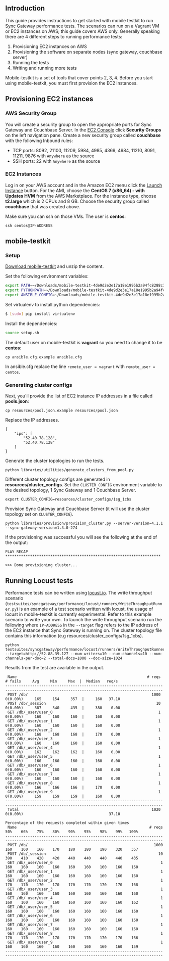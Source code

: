 ## Introduction

This guide provides instructions to get started with mobile testkit to run Sync Gateway performance tests. The scenarios can run on a Vagrant VM or EC2 instances on AWS; this guide covers AWS only. Generally speaking there are 4 different steps to running performance tests:

1. Provisioning EC2 instances on AWS
2. Provisioning the software on separate nodes (sync gateway, couchbase server)
3. Running the tests
4. Writing and running more tests

Mobile-testkit is a set of tools that cover points 2, 3, 4. Before you start using mobile-testkit, you must first provision the EC2 instances.

## Provisioning EC2 instances

### AWS Security Group

You will create a security group to open the appropriate ports for Sync Gateway and Couchbase Server. In the [EC2 Console](https://console.aws.amazon.com/ec2/v2/home) click **Security Groups** on the left navigation pane. Create a new security group called **couchbase** with the following Inbound rules:

- TCP ports: 8092, 21100, 11209, 5984, 4985, 4369, 4984, 11210, 8091, 11211, 9876 with `Anywhere` as the source
- SSH ports: 22 with `Anywhere` as the source 

### EC2 Instances

Log in on your AWS account and in the Amazon EC2 menu click the [Launch Instance](https://us-west-2.console.aws.amazon.com/ec2/v2/home?region=us-west-2#LaunchInstanceWizard:) button. For the AMI, choose the **CentOS 7 (x86_64) - with Updates HVM** from the AWS Marketplace. For the instance type, choose **t2.large** which is 2 CPUs and 8 GB. Choose the security group called **couchbase** that was created above.

Make sure you can ssh on those VMs. The user is **centos**:

```
ssh centos@IP-ADDRESS
```

## mobile-testkit

### Setup

[Download mobile-testkit](https://cl.ly/0v2K1W2u383X/mobile-testkit-4de9d2e3e17a18e1995b2a94fc8288c155429333.zip) and unzip the content.

Set the following environment variables:

```bash
export PATH=~/Downloads/mobile-testkit-4de9d2e3e17a18e1995b2a94fc8288c155429333:$PATH
export PYTHONPATH=~/Downloads/mobile-testkit-4de9d2e3e17a18e1995b2a94fc8288c155429333
export ANSIBLE_CONFIG=~/Downloads/mobile-testkit-4de9d2e3e17a18e1995b2a94fc8288c155429333
```

Set virtualenv to install python dependencies:

```bash
$ [sudo] pip install virtualenv
```

Install the dependencies:

```bash
source setup.sh
```

The default user on mobile-testkit is **vagrant** so you need to change it to be **centos**:

```
cp ansible.cfg.example ansible.cfg
```

In ansible.cfg replace the line `remote_user = vagrant` with `remote_user = centos`.

### Generating cluster configs

Next, you'll provide the list of EC2 instance IP addresses in a file called **pools.json**:

```
cp resources/pool.json.example resources/pool.json
```

Replace the IP addresses.

```
{
    "ips": [
        "52.40.78.128",
        "52.40.78.128"
    ]
}
```

Generate the cluster topologies to run the tests.

```
python libraries/utilities/generate_clusters_from_pool.py
```

Different cluster topology configs are generated in **resources/cluster_configs**. Set the `CLUSTER_CONFIG` environment variable to the desired topology, 1 Sync Gateway and 1 Couchbase Server.

```
export CLUSTER_CONFIG=resources/cluster_configs/1sg_1cbs
```

Provision Sync Gateway and Couchbase Server (it will use the cluster topology set on `CLUSTER_CONFIG`).

```
python libraries/provision/provision_cluster.py --server-version=4.1.1 --sync-gateway-version=1.3.0-274
```

If the provisioning was successful you will see the following at the end of the output:

```
PLAY RECAP *********************************************************************

>>> Done provisioning cluster...
```

## Running Locust tests

Performance tests can be written using [locust.io](http://locust.io/). The write throughput scenario (`testsuites/syncgateway/performance/locust/runners/WriteThroughputRunner.py`) is an example of a test scenario written with locust, the usage of locust in mobile-testkit is currently experimental. Refer to this example scenario to write your own. To launch the write throughput scenario run the following where `IP-ADDRESS` in the `--target` flag refers to the IP address of the EC2 instance that Sync Gateway is running on. The cluster topology file contains this information (e.g resources/cluster_configs/1sg_1cbs).

```
python testsuites/syncgateway/performance/locust/runners/WriteThroughputRunner.py --target=http://52.88.39.127 --num-writers=10 --num-channels=10 --num-channels-per-doc=2 --total-docs=1000 --doc-size=1024
```

Results from the test are available in the output.

```
 Name                                                          # reqs      # fails     Avg     Min     Max  |  Median   req/s
--------------------------------------------------------------------------------------------------------------------------------------------
 POST /db/                                                       1000     0(0.00%)     165     154     357  |     160   37.10
 POST /db/_session                                                 10     0(0.00%)     387     340     435  |     380    0.00
 GET /db/_user/user_0                                               1     0(0.00%)     160     160     160  |     160    0.00
 GET /db/_user/user_1                                               1     0(0.00%)     160     160     160  |     160    0.00
 GET /db/_user/user_2                                               1     0(0.00%)     168     168     168  |     170    0.00
 GET /db/_user/user_3                                               1     0(0.00%)     160     160     160  |     160    0.00
 GET /db/_user/user_4                                               1     0(0.00%)     162     162     162  |     160    0.00
 GET /db/_user/user_5                                               1     0(0.00%)     160     160     160  |     160    0.00
 GET /db/_user/user_6                                               1     0(0.00%)     160     160     160  |     160    0.00
 GET /db/_user/user_7                                               1     0(0.00%)     160     160     160  |     160    0.00
 GET /db/_user/user_8                                               1     0(0.00%)     166     166     166  |     170    0.00
 GET /db/_user/user_9                                               1     0(0.00%)     159     159     159  |     160    0.00
--------------------------------------------------------------------------------------------------------------------------------------------
 Total                                                           1020     0(0.00%)                                      37.10

Percentage of the requests completed within given times
 Name                                                           # reqs    50%    66%    75%    80%    90%    95%    98%    99%   100%
--------------------------------------------------------------------------------------------------------------------------------------------
 POST /db/                                                        1000    160    160    160    170    180    180    190    320    357
 POST /db/_session                                                  10    390    410    420    420    440    440    440    440    435
 GET /db/_user/user_0                                                1    160    160    160    160    160    160    160    160    160
 GET /db/_user/user_1                                                1    160    160    160    160    160    160    160    160    160
 GET /db/_user/user_2                                                1    170    170    170    170    170    170    170    170    168
 GET /db/_user/user_3                                                1    160    160    160    160    160    160    160    160    160
 GET /db/_user/user_4                                                1    160    160    160    160    160    160    160    160    162
 GET /db/_user/user_5                                                1    160    160    160    160    160    160    160    160    160
 GET /db/_user/user_6                                                1    160    160    160    160    160    160    160    160    160
 GET /db/_user/user_7                                                1    160    160    160    160    160    160    160    160    160
 GET /db/_user/user_8                                                1    170    170    170    170    170    170    170    170    166
 GET /db/_user/user_9                                                1    160    160    160    160    160    160    160    160    159
--------------------------------------------------------------------------------------------------------------------------------------------
```